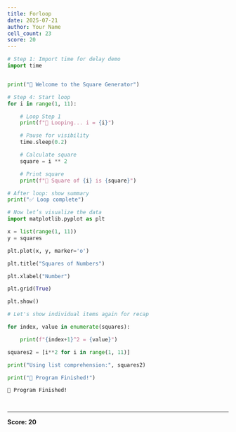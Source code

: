 ```yaml
---
title: Forloop
date: 2025-07-21
author: Your Name
cell_count: 23
score: 20
---
```


```python
# Step 1: Import time for delay demo
import time

```


```python

print("📘 Welcome to the Square Generator")

```


```python
# Step 4: Start loop
for i in range(1, 11):

```


```python
    # Loop Step 1
    print(f"🔁 Looping... i = {i}")

```


```python
    # Pause for visibility
    time.sleep(0.2)

```


```python
    # Calculate square
    square = i ** 2

```


```python
    # Print square
    print(f"🔢 Square of {i} is {square}")

```


```python
# After loop: show summary
print("✅ Loop complete")

```


```python
# Now let’s visualize the data
import matplotlib.pyplot as plt

```


```python
x = list(range(1, 11))
y = squares

```


```python
plt.plot(x, y, marker='o')

```


```python
plt.title("Squares of Numbers")

```


```python
plt.xlabel("Number")

```


```python
plt.grid(True)

```


```python
plt.show()

```


```python
# Let's show individual items again for recap

```


```python
for index, value in enumerate(squares):

```


```python
    print(f"{index+1}^2 = {value}")

```


```python
squares2 = [i**2 for i in range(1, 11)]

```


```python
print("Using list comprehension:", squares2)

```


```python
print("🎉 Program Finished!")

```

    🎉 Program Finished!
    


```python

```


```python

```


---
**Score: 20**